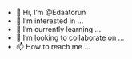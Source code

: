 - 👋 Hi, I’m @Edaatorun
- 👀 I’m interested in ...
- 🌱 I’m currently learning ...
- 💞️ I’m looking to collaborate on ...
- 📫 How to reach me ...

<!---
Edaatorun/Edaatorun is a ✨ special ✨ repository because its `README.md` (this file) appears on your GitHub profile.
You can click the Preview link to take a look at your changes.
--->
